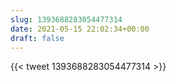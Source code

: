 ```yaml
---
slug: 1393688283054477314
date: 2021-05-15 22:02:34+00:00
draft: false
---
```


{{< tweet 1393688283054477314 >}}

